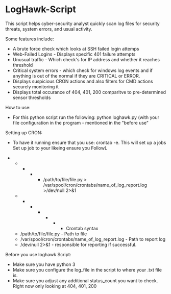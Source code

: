 # LogHawk-Script

This script helps cyber-security analyst quickly scan log files for security threats, system errors, and usual activity.

Some features include:
- A brute force check which looks at SSH failed login attemps
- Web-Failed Logins - Displays specific 401 failure attempts 
- Unusual traffic - Which check's for IP address and whether it reaches threshold
- Critical system errors - which check for windows log events and if anything is out of the normal if they are CRITICAL or ERROR.
- Displays suspicious CRON actions and also filters for CMD actions securely monitoring it
- Displays total occurance of 404, 401, 200 comparitve to pre-determined sensor thresholds

How to use:
- For this python script run the following: python loghawk.py (with your file configuration in the program - mentioned in the "before use"

Setting up CRON:
- To have it running ensure that you use: crontab -e. This will set up a jobs
Set up job to your likeing ensure you FollowL
* * * * * /path/to/file/file.py > /var/spool/cron/crontabs/name_of_log_report.log >/dev/null 2>&1
  - * * * * * - Crontab syntax
  - /path/to/file/file.py - Path to file
  - /var/spool/cron/crontabs/name_of_log_report.log - Path to report log
  - /dev/null 2>&1 - responsible for reporting if successful.


Before you use loghawk Script:
- Make sure you have python 3
- Make sure you configure the log_file in the script to where your .txt file is.
- Make sure you adjust any additional status_count you want to check. Right now only looking at 404, 401, 200


